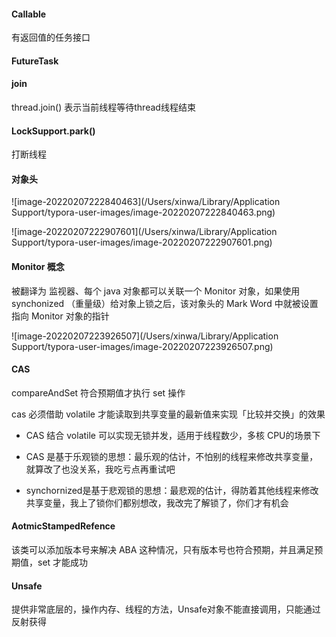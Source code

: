 #### Callable

有返回值的任务接口

#### FutureTask

#### join

thread.join()  表示当前线程等待thread线程结束 

#### LockSupport.park()

打断线程

#### 对象头

![image-20220207222840463](/Users/xinwa/Library/Application Support/typora-user-images/image-20220207222840463.png)

![image-20220207222907601](/Users/xinwa/Library/Application Support/typora-user-images/image-20220207222907601.png)

#### Monitor 概念

被翻译为 监视器、每个 java 对象都可以关联一个 Monitor 对象，如果使用 synchonized （重量级）给对象上锁之后，该对象头的 Mark Word 中就被设置指向 Monitor 对象的指针

![image-20220207223926507](/Users/xinwa/Library/Application Support/typora-user-images/image-20220207223926507.png)

#### CAS

compareAndSet 符合预期值才执行 set 操作

cas 必须借助 volatile 才能读取到共享变量的最新值来实现「比较并交换」的效果

* CAS 结合 volatile 可以实现无锁并发，适用于线程数少，多核 CPU的场景下

* CAS 是基于乐观锁的思想：最乐观的估计，不怕别的线程来修改共享变量，就算改了也没关系，我吃亏点再重试吧
* synchornized是基于悲观锁的思想：最悲观的估计，得防着其他线程来修改共享变量，我上了锁你们都别想改，我改完了解锁了，你们才有机会

#### AotmicStampedRefence

该类可以添加版本号来解决 ABA 这种情况，只有版本号也符合预期，并且满足预期值，set 才能成功

#### Unsafe

提供非常底层的，操作内存、线程的方法，Unsafe对象不能直接调用，只能通过反射获得

